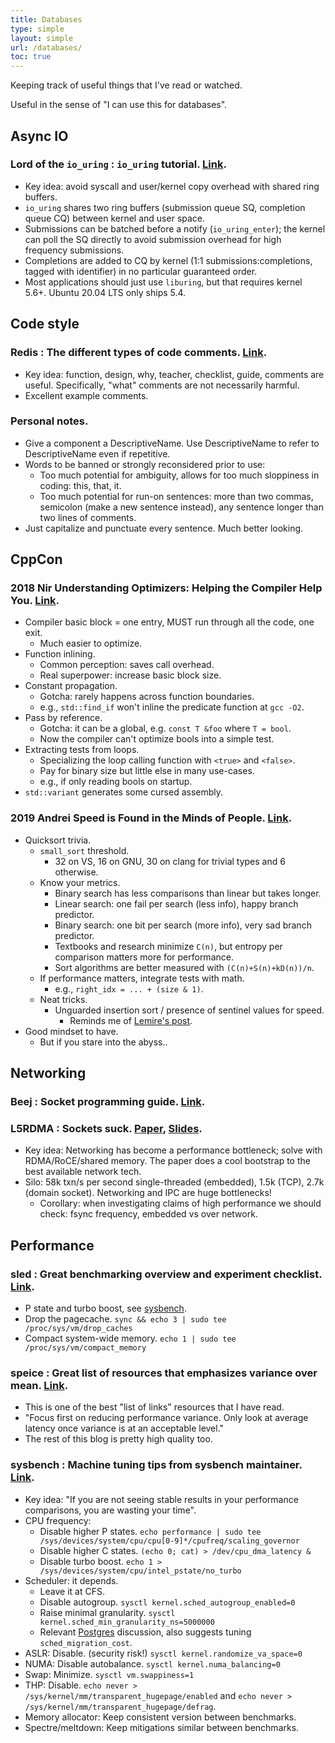 ```yaml
---
title: Databases
type: simple
layout: simple
url: /databases/
toc: true
---
```


Keeping track of useful things that I've read or watched.

Useful in the sense of "I can use this for databases".

## Async IO

### Lord of the `io_uring` : `io_uring` tutorial. [Link](https://unixism.net/loti/).

- Key idea: avoid syscall and user/kernel copy overhead with shared ring buffers.
- `io_uring` shares two ring buffers (submission queue SQ, completion queue CQ) between kernel and user space.
- Submissions can be batched before a notify (`io_uring_enter`); the kernel can poll the SQ directly to avoid submission overhead for high frequency submissions.
- Completions are added to CQ by kernel (1:1 submissions:completions, tagged with identifier) in no particular guaranteed order.
- Most applications should just use `liburing`, but that requires kernel 5.6+. Ubuntu 20.04 LTS only ships 5.4.

## Code style

### Redis : The different types of code comments. [Link](http://antirez.com/news/124).

- Key idea: function, design, why, teacher, checklist, guide, comments are useful. Specifically, "what" comments are not necessarily harmful.
- Excellent example comments. 

### Personal notes.

- Give a component a DescriptiveName. Use DescriptiveName to refer to DescriptiveName even if repetitive. 
- Words to be banned or strongly reconsidered prior to use:
  - Too much potential for ambiguity, allows for too much sloppiness in coding: this, that, it.
  - Too much potential for run-on sentences: more than two commas, semicolon (make a new sentence instead), any sentence longer than two lines of comments.
- Just capitalize and punctuate every sentence. Much better looking.

## CppCon

### 2018 Nir Understanding Optimizers: Helping the Compiler Help You. [Link](https://www.youtube.com/watch?v=8nyq8SNUTSc).

- Compiler basic block = one entry, MUST run through all the code, one exit.
  - Much easier to optimize.
- Function inlining.
  - Common perception: saves call overhead.
  - Real superpower: increase basic block size.
- Constant propagation.
  - Gotcha: rarely happens across function boundaries.
  - e.g., `std::find_if` won't inline the predicate function at `gcc -O2`.
- Pass by reference.
  - Gotcha: it can be a global, e.g. `const T &foo` where `T = bool`.
  - Now the compiler can't optimize bools into a simple test.
- Extracting tests from loops.
  - Specializing the loop calling function with `<true>` and `<false>`.
  - Pay for binary size but little else in many use-cases.
  - e.g., if only reading bools on startup.
- `std::variant` generates some cursed assembly.

### 2019 Andrei Speed is Found in the Minds of People. [Link](https://www.youtube.com/watch?v=FJJTYQYB1JQ).

- Quicksort trivia.
  - `small_sort` threshold.
    - 32 on VS, 16 on GNU, 30 on clang for trivial types and 6 otherwise.
  - Know your metrics.
    - Binary search has less comparisons than linear but takes longer.
    - Linear search: one fail per search (less info), happy branch predictor.
    - Binary search: one bit per search (more info), very sad branch predictor.
    - Textbooks and research minimize `C(n)`, but entropy per comparison
      matters more for performance.
    - Sort algorithms are better measured with `(C(n)+S(n)+kD(n))/n`.
  - If performance matters, integrate tests with math.
    - e.g., `right_idx = ... + (size & 1)`.
  - Neat tricks.
    - Unguarded insertion sort / presence of sentinel values for speed.
      - Reminds me of [Lemire's post](https://lemire.me/blog/2020/09/03/sentinels-can-be-faster/).
- Good mindset to have.
  - But if you stare into the abyss..

## Networking

### Beej : Socket programming guide. [Link](https://beej.us/guide/bgnet/).
### L5RDMA : Sockets suck. [Paper](https://db.in.tum.de/~fent/papers/Low-Latency%20Communication%20for%20Fast%20DBMS%20Using%20RDMA%20and%20Shared%20Memory.pdf), [Slides](https://db.in.tum.de/~fent/papers/Low-Latency%20Slides.pdf?lang=en).

- Key idea: Networking has become a performance bottleneck; solve with RDMA/RoCE/shared memory. The paper does a cool bootstrap to the best available network tech.
- Silo: 58k txn/s per second single-threaded (embedded), 1.5k (TCP), 2.7k (domain socket). Networking and IPC are huge bottlenecks!
  - Corollary: when investigating claims of high performance we should check: fsync frequency, embedded vs over network.

## Performance

### sled : Great benchmarking overview and experiment checklist. [Link](https://sled.rs/perf.html).

- P state and turbo boost, see [sysbench](#sysbench--machine-tuning-tips-from-sysbench-maintainer-linkhttpswwwperconacomresourcesvideosbenchmark-noise-reduction-how-configure-your-machines-stable-results).
- Drop the pagecache. `sync && echo 3 | sudo tee /proc/sys/vm/drop_caches`
- Compact system-wide memory. `echo 1 | sudo tee /proc/sys/vm/compact_memory`

### speice : Great list of resources that emphasizes variance over mean. [Link](https://speice.io/2019/07/high-performance-systems.html).

- This is one of the best "list of links" resources that I have read.
- "Focus first on reducing performance variance. Only look at average latency
  once variance is at an acceptable level."
- The rest of this blog is pretty high quality too.

### sysbench : Machine tuning tips from sysbench maintainer. [Link](https://www.percona.com/resources/videos/benchmark-noise-reduction-how-configure-your-machines-stable-results).

- Key idea: "If you are not seeing stable results in your performance comparisons, you are wasting your time".
- CPU frequency:
  - Disable higher P states. `echo performance | sudo tee /sys/devices/system/cpu/cpu[0-9]*/cpufreq/scaling_governor`
  - Disable higher C states. `(echo 0; cat) > /dev/cpu_dma_latency &`
  - Disable turbo boost. `echo 1 > /sys/devices/system/cpu/intel_pstate/no_turbo`
- Scheduler: it depends.
  - Leave it at CFS.
  - Disable autogroup. `sysctl kernel.sched_autogroup_enabled=0`
  - Raise minimal granularity. `sysctl kernel.sched_min_granularity_ns=5000000`
  - Relevant [Postgres](https://www.postgresql.org/message-id/50E4AAB1.9040902@optionshouse.com) discussion, also suggests tuning `sched_migration_cost`.
- ASLR: Disable. (security risk!) `sysctl kernel.randomize_va_space=0`
- NUMA: Disable autobalance. `sysctl kernel.numa_balancing=0`
- Swap: Minimize. `sysctl vm.swappiness=1`
- THP: Disable. `echo never > /sys/kernel/mm/transparent_hugepage/enabled` and `echo never > /sys/kernel/mm/transparent_hugepage/defrag`.
- Memory allocator: Keep consistent version between benchmarks.
- Spectre/meltdown: Keep mitigations similar between benchmarks.

